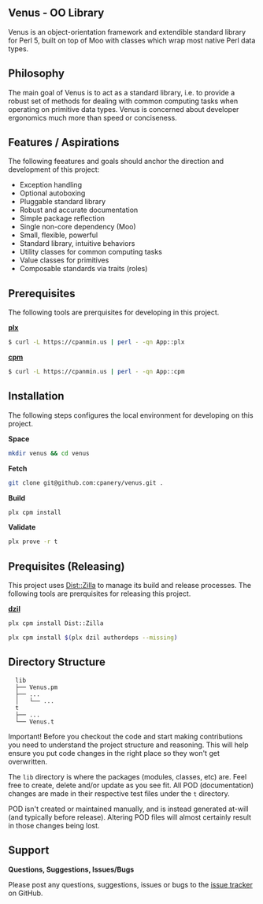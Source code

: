 ## Venus - OO Library

Venus is an object-orientation framework and extendible standard library for
Perl 5, built on top of Moo with classes which wrap most native Perl data
types.

## Philosophy

The main goal of Venus is to act as a standard library, i.e. to provide a
robust set of methods for dealing with common computing tasks when operating on
primitive data types. Venus is concerned about developer ergonomics much more
than speed or conciseness.

## Features / Aspirations

The following feeatures and goals should anchor the direction and development
of this project:

- Exception handling
- Optional autoboxing
- Pluggable standard library
- Robust and accurate documentation
- Simple package reflection
- Single non-core dependency (Moo)
- Small, flexible, powerful
- Standard library, intuitive behaviors
- Utility classes for common computing tasks
- Value classes for primitives
- Composable standards via traits (roles)

## Prerequisites

The following tools are prerquisites for developing in this project.

**[plx](https://metacpan.org/pod/App::plx)**

```bash
$ curl -L https://cpanmin.us | perl - -qn App::plx
```

**[cpm](https://metacpan.org/pod/App::cpm)**

```bash
$ curl -L https://cpanmin.us | perl - -qn App::cpm
```

## Installation

The following steps configures the local environment for developing on this
project.

**Space**

```bash
mkdir venus && cd venus
```

**Fetch**

```bash
git clone git@github.com:cpanery/venus.git .
```

**Build**

```bash
plx cpm install
```

**Validate**

```bash
plx prove -r t
```

## Prequisites (Releasing)

This project uses [Dist::Zilla](https://github.com/rjbs/Dist-Zilla) to manage
its build and release processes. The following tools are prerquisites for
releasing this project.

**[dzil](https://metacpan.org/pod/Dist::Zilla)**

```bash
plx cpm install Dist::Zilla

plx cpm install $(plx dzil authordeps --missing)
```

## Directory Structure

```
  lib
  ├── Venus.pm
  ├── ...
  │   └── ...
  t
  ├── ...
  └── Venus.t
```

Important! Before you checkout the code and start making contributions you need
to understand the project structure and reasoning. This will help ensure you
put code changes in the right place so they won't get overwritten.

The `lib` directory is where the packages (modules, classes, etc) are. Feel
free to create, delete and/or update as you see fit. All POD (documentation)
changes are made in their respective test files under the `t` directory.

POD isn't created or maintained manually, and is instead generated at-will (and
typically before release). Altering POD files will almost certainly result in
those changes being lost.

## Support

**Questions, Suggestions, Issues/Bugs**

Please post any questions, suggestions, issues or bugs to the [issue
tracker](https://github.com/cpanery/venus/issues) on GitHub.